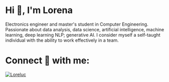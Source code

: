 <h1 align="left">Hi 👋, I'm Lorena</h1>

<p>
    Electronics engineer and master's student in Computer Engineering. Passionate about data analysis, data science, artificial intelligence, machine learning, deep learning NLP; generative AI. I consider myself a self-taught individual with the ability to work effectively in a team.
</p>

<h1 align="left">Connect 📣 with me:</h1>

<p align="left">
    <a href="www.linkedin.com/in/lorena-lucero">
        <img align="center" src="https://img.shields.io/badge/linkedin-0077b5" alt="Loreluc" />
    </a>
</p>

